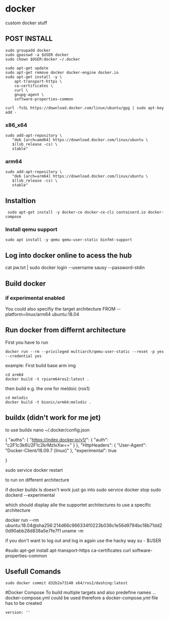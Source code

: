 # docker
custom docker stuff

## POST INSTALL
```
sudo groupadd docker
sudo gpasswd -a $USER docker
sudo chown $USER:docker ~/.docker

sudo apt-get update
sudo apt-get remove docker docker-engine docker.io
sudo apt-get install -y \
    apt-transport-https \
    ca-certificates \
    curl \
    gnupg-agent \
    software-properties-common

curl -fsSL https://download.docker.com/linux/ubuntu/gpg | sudo apt-key add -
```
### x86_x64
```
sudo add-apt-repository \
   "deb [arch=amd64] https://download.docker.com/linux/ubuntu \
   $(lsb_release -cs) \
   stable"
```

### arm64
```
sudo add-apt-repository \
   "deb [arch=arm64] https://download.docker.com/linux/ubuntu \
   $(lsb_release -cs) \
   stable"
```

## Instaltion
```
 sudo apt-get install -y docker-ce docker-ce-cli containerd.io docker-compose
```

### Install qemu support
```
sudo apt install -y qemu qemu-user-static binfmt-support

```


## Log into docker online to acess the hub
cat pw.txt | sudo docker login --username sausy --password-stdin

## Build docker

### if experimental enabled
You could also specifiy the target architecture
FROM --platform=linux/arm64 ubuntu:18.04


## Run docker from differnt architecture
First you have to run
```
docker run --rm --privileged multiarch/qemu-user-static --reset -p yes --credential yes
```

example:
First build base arm img
```
cd arm64
docker build -t rpiarm64ros2:latest .
```
then build e.g. the one for meldoic (ros1)
```
cd melodic
docker build -t bionic/arm64:melodic .
```


## buildx (didn't work for me jet)
to use buildx
nano ~/.docker/config.json

{
        "auths": {
                "https://index.docker.io/v1/": {
                        "auth": "c2F1c3k6U2F1c2krMzIxXw=="
                }
        },
        "HttpHeaders": {
                "User-Agent": "Docker-Client/18.09.7 (linux)"
        },
        "experimental": true

}



sudo service docker restart

to run on different architecture


if
docker buildx ls
doesn't work just go into
sudo service docker stop
sudo dockerd --experimental

which should display alle the supportet architectures
to use a specific architecture

docker run --rm ubuntu:18.04@sha256:214d66c966334f0223b036c1e56d9794bc18b71dd20d90abb28d838a5e7fe7f1 uname -m

if you don't want to log out and log in again use the hacky way
su - $USER

#sudo apt-get install apt-transport-https ca-certificates curl software-properties-common


## Usefull Comands
```
sudo docker commit d32b2a73140 x64/ros2/dashing:latest
```

#Docker Compose
To build multiple targets and also predefine names ... docker-compose.yml could be used therefore a docker-compose.yml file
has to be created

```
version: ''
```
